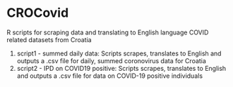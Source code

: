 # CROCovid
R scripts for scraping data and translating to English language COVID related datasets from Croatia

1. script1 - summed daily data: Scripts scrapes, translates to English and outputs a .csv file for daily, summed coronovirus data for Croatia
2. script2 - IPD on COVID19 positive: Scripts scrapes, translates to English and outputs a .csv file for data on COVID-19 positive individuals

